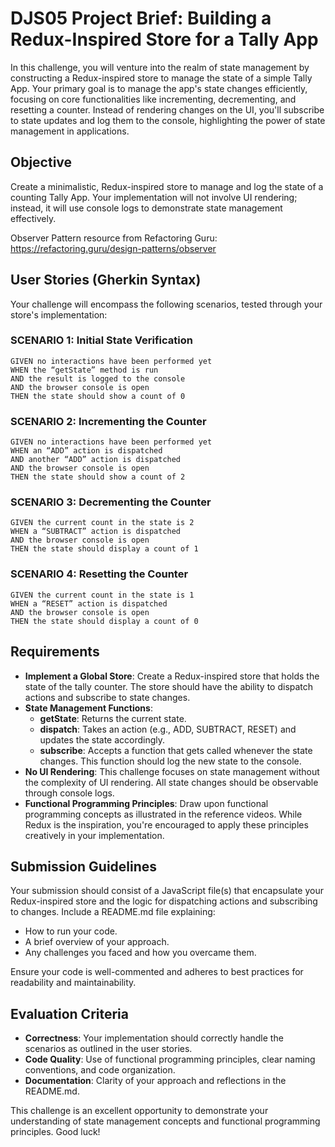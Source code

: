 
# DJS05 Project Brief: Building a Redux-Inspired Store for a Tally App

In this challenge, you will venture into the realm of state management by constructing a Redux-inspired store to manage the state of a simple Tally App. Your primary goal is to manage the app's state changes efficiently, focusing on core functionalities like incrementing, decrementing, and resetting a counter. Instead of rendering changes on the UI, you'll subscribe to state updates and log them to the console, highlighting the power of state management in applications.

## Objective
Create a minimalistic, Redux-inspired store to manage and log the state of a counting Tally App. Your implementation will not involve UI rendering; instead, it will use console logs to demonstrate state management effectively.

Observer Pattern resource from Refactoring Guru: https://refactoring.guru/design-patterns/observer

## User Stories (Gherkin Syntax)
Your challenge will encompass the following scenarios, tested through your store's implementation:

### SCENARIO 1: Initial State Verification
```
GIVEN no interactions have been performed yet
WHEN the “getState” method is run
AND the result is logged to the console
AND the browser console is open
THEN the state should show a count of 0
```

### SCENARIO 2: Incrementing the Counter
```
GIVEN no interactions have been performed yet
WHEN an “ADD” action is dispatched
AND another “ADD” action is dispatched
AND the browser console is open
THEN the state should show a count of 2
```

### SCENARIO 3: Decrementing the Counter
```
GIVEN the current count in the state is 2
WHEN a “SUBTRACT” action is dispatched
AND the browser console is open
THEN the state should display a count of 1
```

### SCENARIO 4: Resetting the Counter
```
GIVEN the current count in the state is 1
WHEN a “RESET” action is dispatched
AND the browser console is open
THEN the state should display a count of 0
```

## Requirements
- **Implement a Global Store**: Create a Redux-inspired store that holds the state of the tally counter. The store should have the ability to dispatch actions and subscribe to state changes.
- **State Management Functions**:
  - **getState**: Returns the current state.
  - **dispatch**: Takes an action (e.g., ADD, SUBTRACT, RESET) and updates the state accordingly.
  - **subscribe**: Accepts a function that gets called whenever the state changes. This function should log the new state to the console.
- **No UI Rendering**: This challenge focuses on state management without the complexity of UI rendering. All state changes should be observable through console logs.
- **Functional Programming Principles**: Draw upon functional programming concepts as illustrated in the reference videos. While Redux is the inspiration, you're encouraged to apply these principles creatively in your implementation.

## Submission Guidelines
Your submission should consist of a JavaScript file(s) that encapsulate your Redux-inspired store and the logic for dispatching actions and subscribing to changes. Include a README.md file explaining:
- How to run your code.
- A brief overview of your approach.
- Any challenges you faced and how you overcame them.

Ensure your code is well-commented and adheres to best practices for readability and maintainability.

## Evaluation Criteria
- **Correctness**: Your implementation should correctly handle the scenarios as outlined in the user stories.
- **Code Quality**: Use of functional programming principles, clear naming conventions, and code organization.
- **Documentation**: Clarity of your approach and reflections in the README.md.

This challenge is an excellent opportunity to demonstrate your understanding of state management concepts and functional programming principles. Good luck!
